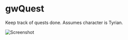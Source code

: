 # gwQuest
Keep track of quests done. Assumes character is Tyrian.

![Screenshot](https://i.imgur.com/bWbFu5Q.png)